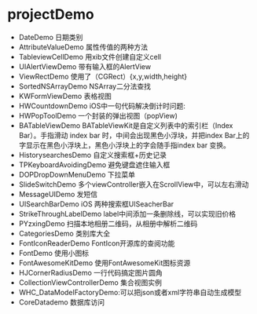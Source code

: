 # projectDemo
* DateDemo 日期类别
* AttributeValueDemo 属性传值的两种方法
* TableviewCellDemo 用xib文件创建自定义cell
* UIAlertViewDemo 带有输入框的AlertView
* ViewRectDemo 使用了（CGRect）{x,y,width,height} 
* SortedNSArrayDemo  NSArray二分法查找
* KWFormViewDemo 表格视图
* HWCountdownDemo iOS中一句代码解决倒计时问题:
* HWPopToolDemo 一个封装的弹出视图（popView)
* BATableViewDemo BATableViewKit是自定义列表中的索引栏（Index Bar）。手指滑动 index bar 时，中间会出现黑色小浮块，并把index Bar上的字显示在黑色小浮块上，黑色小浮块上的字会随手指index bar 变换。
* HistorysearchesDemo 自定义搜索框+历史记录
* TPKeyboardAvoidingDemo 避免键盘遮住输入框
* DOPDropDownMenuDemo 下拉菜单
* SlideSwitchDemo 多个viewController嵌入在ScrollView中，可以左右滑动 
* MessageUIDemo 发短信
* UISearchBarDemo iOS 两种搜索框UISeacherBar
* StrikeThroughLabelDemo label中间添加一条删除线，可以实现旧价格
* PYzxingDemo 扫描本地相册二维码，从相册中解析二维码
* CategoriesDemo 类别库大全
* FontIconReaderDemo FontIcon开源库的查阅功能
* FontDemo 使用小图标
* FontAwesomeKitDemo 使用FontAwesomeKit图标资源
* HJCornerRadiusDemo 一行代码搞定图片圆角
* CollectionViewControllerDemo 集合视图实例
* WHC_DataModelFactoryDemo:可以把json或者xml字符串自动生成模型
* CoreDatademo 数据库访问